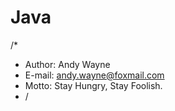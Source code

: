 # Java
/*
 * Author: Andy Wayne
 * E-mail: andy.wayne@foxmail.com
 * Motto: Stay Hungry, Stay Foolish.
 * /
